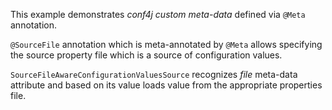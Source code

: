 This example demonstrates _conf4j custom meta-data_ defined via `@Meta` annotation.

`@SourceFile` annotation which is meta-annotated by `@Meta` allows specifying
the source property file which is a source of configuration values.

`SourceFileAwareConfigurationValuesSource` recognizes _file_ meta-data attribute and based on
its value loads value from the appropriate properties file.
